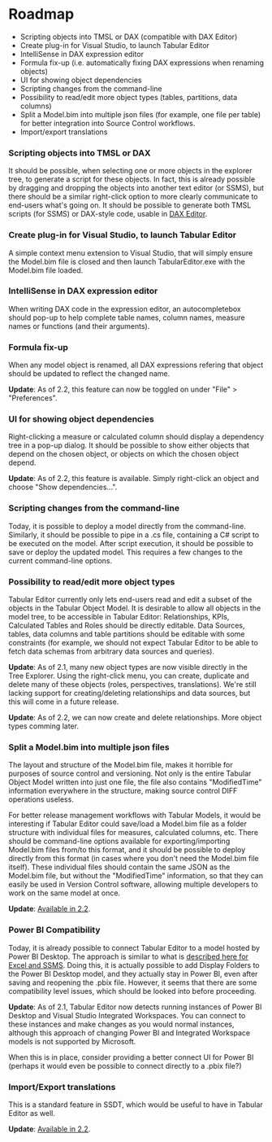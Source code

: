# Roadmap

* Scripting objects into TMSL or DAX (compatible with DAX Editor)
* Create plug-in for Visual Studio, to launch Tabular Editor
* IntelliSense in DAX expression editor
* Formula fix-up (i.e. automatically fixing DAX expressions when renaming objects)
* UI for showing object dependencies
* Scripting changes from the command-line
* Possibility to read/edit more object types (tables, partitions, data columns)
* Split a Model.bim into multiple json files (for example, one file per table) for better integration into Source Control workflows.
* Import/export translations


### Scripting objects into TMSL or DAX

It should be possible, when selecting one or more objects in the explorer tree, to generate a script for these objects. In fact, this is already possible by dragging and dropping the objects into another text editor (or SSMS), but there should be a similar right-click option to more clearly communicate to end-users what's going on. It should be possible to generate both TMSL scripts (for SSMS) or DAX-style code, usable in [DAX Editor](https://github.com/DaxEditor/).

### Create plug-in for Visual Studio, to launch Tabular Editor

A simple context menu extension to Visual Studio, that will simply ensure the Model.bim file is closed and then launch TabularEditor.exe with the Model.bim file loaded.

### IntelliSense in DAX expression editor

When writing DAX code in the expression editor, an autocompletebox should pop-up to help complete table names, column names, measure names or functions (and their arguments).

### Formula fix-up

When any model object is renamed, all DAX expressions refering that object should be updated to reflect the changed name.

**Update**: As of 2.2, this feature can now be toggled on under "File" > "Preferences".

### UI for showing object dependencies

Right-clicking a measure or calculated column should display a dependency tree in a pop-up dialog. It should be possible to show either objects that depend on the chosen object, or objects on which the chosen object depend.

**Update**: As of 2.2, this feature is available. Simply right-click an object and choose "Show dependencies...".

### Scripting changes from the command-line

Today, it is possible to deploy a model directly from the command-line. Similarly, it should be possible to pipe in a .cs file, containing a C# script to be executed on the model. After script execution, it should be possible to save or deploy the updated model. This requires a few changes to the current command-line options.

### Possibility to read/edit more object types

Tabular Editor currently only lets end-users read and edit a subset of the objects in the Tabular Object Model. It is desirable to allow all objects in the model tree, to be accessible in Tabular Editor: Relationships, KPIs, Calculated Tables and Roles should be directly editable. Data Sources, tables, data columns and table partitions should be editable with some constraints (for example, we should not expect Tabular Editor to be able to fetch data schemas from arbitrary data sources and queries).

**Update**: As of 2.1, many new object types are now visible directly in the Tree Explorer. Using the right-click menu, you can create, duplicate and delete many of these objects (roles, perspectives, translations). We're still lacking support for creating/deleting relationships and data sources, but this will come in a future release.

**Update**: As of 2.2, we can now create and delete relationships. More object types comming later.

### Split a Model.bim into multiple json files

The layout and structure of the Model.bim file, makes it horrible for purposes of source control and versioning. Not only is the entire Tabular Object Model written into just one file, the file also contains "ModifiedTime" information everywhere in the structure, making source control DIFF operations useless.

For better release management workflows with Tabular Models, it would be interesting if Tabular Editor could save/load a Model.bim file as a folder structure with individual files for measures, calculated columns, etc. There should be command-line options available for exporting/importing Model.bim files from/to this format, and it should be possible to deploy directly from this format (in cases where you don't need the Model.bim file itself). These individual files should contain the same JSON as the Model.bim file, but without the "ModifiedTime" information, so that they can easily be used in Version Control software, allowing multiple developers to work on the same model at once.

**Update**: [Available in 2.2](https://github.com/otykier/TabularEditor/wiki/Advanced-features#save-to-folder--open-from-folder-experimental).

### Power BI Compatibility

Today, it is already possible to connect Tabular Editor to a model hosted by Power BI Desktop. The approach is similar to what is [described here for Excel and SSMS](http://biinsight.com/connect-to-power-bi-desktop-model-from-excel-and-ssms/). Doing this, it is actually possible to add Display Folders to the Power BI Desktop model, and they actually stay in Power BI, even after saving and reopening the .pbix file. However, it seems that there are some compatibility level issues, which should be looked into before proceeding.

**Update**: As of 2.1, Tabular Editor now detects running instances of Power BI Desktop and Visual Studio Integrated Workspaces. You can connect to these instances and make changes as you would normal instances, although this approach of changing Power BI and Integrated Workspace models is not supported by Microsoft.

When this is in place, consider providing a better connect UI for Power BI (perhaps it would even be possible to connect directly to a .pbix file?)

### Import/Export translations

This is a standard feature in SSDT, which would be useful to have in Tabular Editor as well.

**Update**: [Available in 2.2](https://github.com/otykier/TabularEditor/wiki/Advanced-features#importexport-translations).
